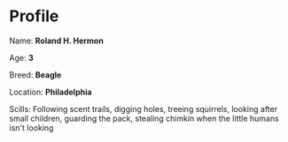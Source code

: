 # Profile

Name: **Roland H. Hermon**

Age: **3**

Breed: **Beagle**

Location: **Philadelphia**

Scills: Following scent trails, digging holes, treeing
squirrels, looking after small children, guarding the pack,
stealing chimkin when the little humans isn't looking
